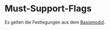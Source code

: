 # Must-Support-Flags

Es gelten die Festlegungen aus dem [Basismodul](https://simplifier.net/guide/isik-basis-v4/UebergreifendeFestlegungen-UebergreifendeFestlegungen_Must-Support-Flags?version=current).

